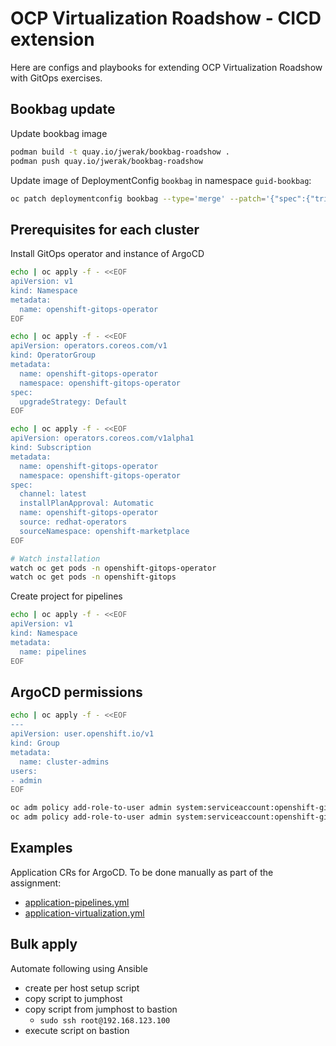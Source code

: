 # OCP Virtualization Roadshow - CICD extension

Here are configs and playbooks for extending OCP Virtualization Roadshow with GitOps exercises.

## Bookbag update

Update bookbag image

```bash
podman build -t quay.io/jwerak/bookbag-roadshow .
podman push quay.io/jwerak/bookbag-roadshow
```

Update image of DeploymentConfig `bookbag` in namespace `guid-bookbag`:

```bash
oc patch deploymentconfig bookbag --type='merge' --patch='{"spec":{"triggers": [{"type": "ConfigChange"}],"template":{"spec":{"containers":[{"name": "terminal", "image":"quay.io/jwerak/bookbag-roadshow"}]}}}}'
```

## Prerequisites for each cluster

Install GitOps operator and instance of ArgoCD

```bash
echo | oc apply -f - <<EOF
apiVersion: v1
kind: Namespace
metadata:
  name: openshift-gitops-operator
EOF

echo | oc apply -f - <<EOF
apiVersion: operators.coreos.com/v1
kind: OperatorGroup
metadata:
  name: openshift-gitops-operator
  namespace: openshift-gitops-operator
spec:
  upgradeStrategy: Default
EOF

echo | oc apply -f - <<EOF
apiVersion: operators.coreos.com/v1alpha1
kind: Subscription
metadata:
  name: openshift-gitops-operator
  namespace: openshift-gitops-operator
spec:
  channel: latest
  installPlanApproval: Automatic
  name: openshift-gitops-operator
  source: redhat-operators
  sourceNamespace: openshift-marketplace
EOF

# Watch installation
watch oc get pods -n openshift-gitops-operator
watch oc get pods -n openshift-gitops
```

Create project for pipelines

```bash
echo | oc apply -f - <<EOF
apiVersion: v1
kind: Namespace
metadata:
  name: pipelines
EOF
```

## ArgoCD permissions

```bash
echo | oc apply -f - <<EOF
---
apiVersion: user.openshift.io/v1
kind: Group
metadata:
  name: cluster-admins
users:
- admin
EOF

oc adm policy add-role-to-user admin system:serviceaccount:openshift-gitops:openshift-gitops-argocd-application-controller -n openshift-cnv
oc adm policy add-role-to-user admin system:serviceaccount:openshift-gitops:openshift-gitops-argocd-application-controller -n openshift-operators
```

## Examples

Application CRs for ArgoCD. To be done manually as part of the assignment:

- [application-pipelines.yml](./gitops/application-pipelines.yml)
- [application-virtualization.yml](./gitops/application-virtualization.yml)

## Bulk apply

Automate following using Ansible

- create per host setup script
- copy script to jumphost
- copy script from jumphost to bastion
  - `sudo ssh root@192.168.123.100`
- execute script on bastion
